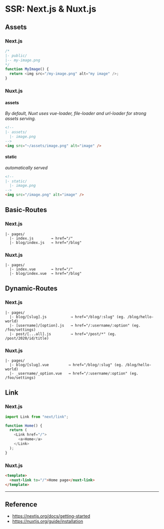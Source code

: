 # SSR: Next.js & Nuxt.js

## Assets

### Next.js

```js
/*
|- public/
|-- my-image.png
*/
function MyImage() {
  return <img src="/my-image.png" alt="my image" />;
}
```

### Nuxt.js

#### assets

_By default, Nuxt uses vue-loader, file-loader and url-loader for strong assets serving._

```html
<!--
|- assets/
  |- image.png
-->
<img src="~/assets/image.png" alt="image" />
```

#### static

_automatically served_

```html
<!--
|- static/
  |- image.png
-->
<img src="/image.png" alt="image" />
```

## Basic-Routes

### Next.js

```
|- pages/
  |- index.js        → href="/"
  |- blog/index.js   → href="/blog"
```

### Nuxt.js

```
|- pages/
  |- index.vue       → href="/"
  |- blog/index.vue  → href="/blog"
```

## Dynamic-Routes

### Next.js

```
|- pages/
  |- blog/[slug].js           → href="/blog/:slug" (eg. /blog/hello-world)
  |- [username]/[option].js   → href="/:username/:option" (eg. /foo/settings)
  |- post/[...all].js         → href="/post/*" (eg. /post/2020/id/title)
```

### Nuxt.js

```
|- pages/
  |- blog/[slug].vue         → href="/blog/:slug" (eg. /blog/hello-world)
  |- _username/_option.vue   → href="/:username/:option" (eg. /foo/settings)
```

## Link

### Next.js

```js
import Link from "next/link";

function Home() {
  return (
    <Link href="/">
      <a>Home</a>
    </Link>
  );
}
```

### Nuxt.js

```html
<template>
  <nuxt-link to="/">Home page</nuxt-link>
</template>
```

---

## Reference

- https://nextjs.org/docs/getting-started
- https://nuxtjs.org/guide/installation
